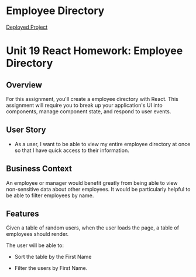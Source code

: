 
# Employee Directory
 [Deployed Project](https://sleepy-falls-54738.herokuapp.com/ "Project")

# Unit 19 React Homework: Employee Directory

## Overview

For this assignment, you'll create a employee directory with React. This assignment will require you to break up your application's UI into components, manage component state, and respond to user events.

## User Story

* As a user, I want to be able to view my entire employee directory at once so that I have quick access to their information.

## Business Context

An employee or manager would benefit greatly from being able to view non-sensitive data about other employees. It would be particularly helpful to be able to filter employees by name.

## Features

Given a table of random users, when the user loads the page, a table of employees should render. 

The user will be able to:

  * Sort the table by the First Name

  * Filter the users by First Name.

